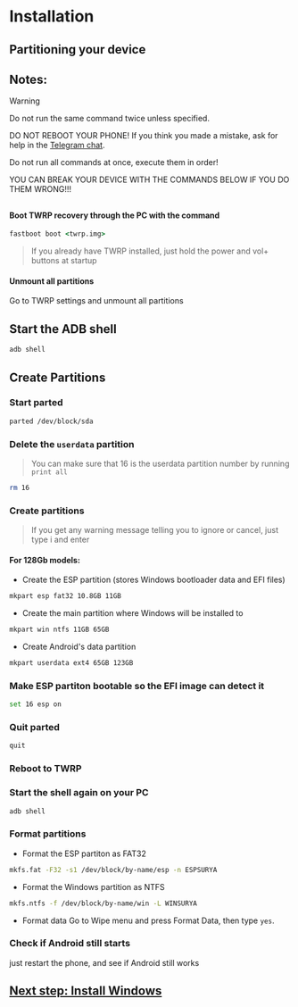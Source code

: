 # Installation

## Partitioning your device

## Notes:

> [!WARNING]  
> Do not run the same command twice unless specified.
> 
> DO NOT REBOOT YOUR PHONE! If you think you made a mistake, ask for help in the [Telegram chat]().
> 
> Do not run all commands at once, execute them in order!
>
> YOU CAN BREAK YOUR DEVICE WITH THE COMMANDS BELOW IF YOU DO THEM WRONG!!!


## 

#### Boot TWRP recovery through the PC with the command
```cmd
fastboot boot <twrp.img>
```
> If you already have TWRP installed, just hold the power and vol+ buttons at startup

#### Unmount all partitions
Go to TWRP settings and unmount all partitions

## Start the ADB shell
```cmd
adb shell
```
## Create Partitions

### Start parted
```sh
parted /dev/block/sda
```


### Delete the `userdata` partition
> You can make sure that 16 is the userdata partition number by running
>  `print all`
```sh
rm 16
```

### Create partitions
> If you get any warning message telling you to ignore or cancel, just type i and enter

#### For 128Gb models:

- Create the ESP partition (stores Windows bootloader data and EFI files)
```sh
mkpart esp fat32 10.8GB 11GB
```

- Create the main partition where Windows will be installed to
```sh
mkpart win ntfs 11GB 65GB
```

- Create Android's data partition
```sh
mkpart userdata ext4 65GB 123GB
```


### Make ESP partiton bootable so the EFI image can detect it
```sh
set 16 esp on
```

### Quit parted
```sh
quit
```

### Reboot to TWRP

### Start the shell again on your PC
```cmd
adb shell
```

### Format partitions
-  Format the ESP partiton as FAT32
```sh
mkfs.fat -F32 -s1 /dev/block/by-name/esp -n ESPSURYA
```

-  Format the Windows partition as NTFS
```sh
mkfs.ntfs -f /dev/block/by-name/win -L WINSURYA
```

- Format data
Go to Wipe menu and press Format Data, 
then type `yes`.

### Check if Android still starts
just restart the phone, and see if Android still works


## [Next step: Install Windows](https://github.com/SebastianZSXS/Poco-X3-NFC-WindowsARM/blob/main/guide/English/install.md)
